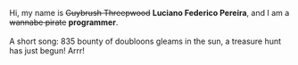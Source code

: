 Hi, my name is ~~Guybrush Threepwood~~ **Luciano Federico Pereira**, and I am a ~~wannabe pirate~~ **programmer**.<br><br>A short song: 835 bounty of doubloons gleams in the sun, a treasure hunt has just begun! Arrr!
